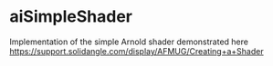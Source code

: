 # aiSimpleShader
Implementation of the simple Arnold shader demonstrated here https://support.solidangle.com/display/AFMUG/Creating+a+Shader
